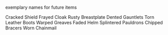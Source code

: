 exemplary names for future items

Cracked Shield
Frayed Cloak
Rusty Breastplate
Dented Gauntlets
Torn Leather Boots
Warped Greaves
Faded Helm
Splintered Pauldrons
Chipped Bracers
Worn Chainmail
